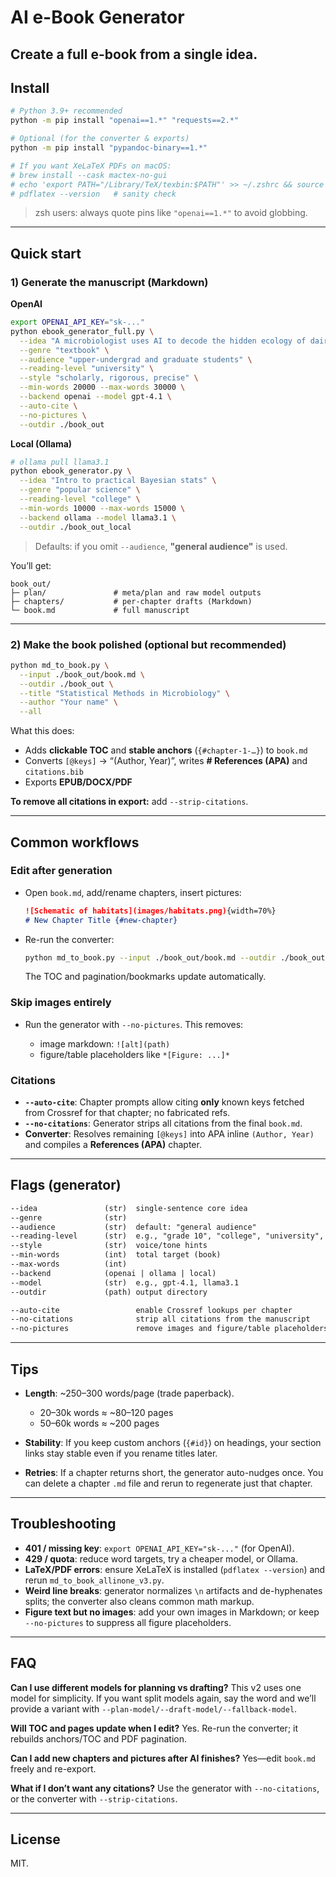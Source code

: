 # AI e-Book Generator

Create a full e-book from a single idea. 
---



## Install

```bash
# Python 3.9+ recommended
python -m pip install "openai==1.*" "requests==2.*"

# Optional (for the converter & exports)
python -m pip install "pypandoc-binary==1.*"

# If you want XeLaTeX PDFs on macOS:
# brew install --cask mactex-no-gui
# echo 'export PATH="/Library/TeX/texbin:$PATH"' >> ~/.zshrc && source ~/.zshrc
# pdflatex --version   # sanity check
```

> zsh users: always quote pins like `"openai==1.*"` to avoid globbing.

---

## Quick start

### 1) Generate the manuscript (Markdown)

**OpenAI**

```bash
export OPENAI_API_KEY="sk-..."
python ebook_generator_full.py \
  --idea "A microbiologist uses AI to decode the hidden ecology of dairy farm microbes" \
  --genre "textbook" \
  --audience "upper-undergrad and graduate students" \
  --reading-level "university" \
  --style "scholarly, rigorous, precise" \
  --min-words 20000 --max-words 30000 \
  --backend openai --model gpt-4.1 \
  --auto-cite \
  --no-pictures \
  --outdir ./book_out
```

**Local (Ollama)**

```bash
# ollama pull llama3.1
python ebook_generator.py \
  --idea "Intro to practical Bayesian stats" \
  --genre "popular science" \
  --reading-level "college" \
  --min-words 10000 --max-words 15000 \
  --backend ollama --model llama3.1 \
  --outdir ./book_out_local
```

> Defaults: if you omit `--audience`, **"general audience"** is used.

You’ll get:

```
book_out/
├─ plan/               # meta/plan and raw model outputs
├─ chapters/           # per-chapter drafts (Markdown)
└─ book.md             # full manuscript
```

---

### 2) Make the book polished (optional but recommended)

```bash
python md_to_book.py \
  --input ./book_out/book.md \
  --outdir ./book_out \
  --title "Statistical Methods in Microbiology" \
  --author "Your name" \
  --all
```

What this does:

* Adds **clickable TOC** and **stable anchors** (`{#chapter-1-…}`) to `book.md`
* Converts `[@keys]` → “(Author, Year)”, writes **# References (APA)** and `citations.bib`
* Exports **EPUB/DOCX/PDF**

**To remove all citations in export:** add `--strip-citations`.

---

## Common workflows

### Edit after generation

* Open `book.md`, add/rename chapters, insert pictures:

  ```md
  ![Schematic of habitats](images/habitats.png){width=70%}
  # New Chapter Title {#new-chapter}
  ```
* Re-run the converter:

  ```bash
  python md_to_book.py --input ./book_out/book.md --outdir ./book_out --all
  ```

  The TOC and pagination/bookmarks update automatically.

### Skip images entirely

* Run the generator with `--no-pictures`. This removes:

  * image markdown: `![alt](path)`
  * figure/table placeholders like `*[Figure: ...]*`

### Citations

* **`--auto-cite`**: Chapter prompts allow citing **only** known keys fetched from Crossref for that chapter; no fabricated refs.
* **`--no-citations`**: Generator strips all citations from the final `book.md`.
* **Converter**: Resolves remaining `[@keys]` into APA inline `(Author, Year)` and compiles a **References (APA)** chapter.

---

## Flags (generator)

```txt
--idea               (str)  single-sentence core idea
--genre              (str)
--audience           (str)  default: "general audience"
--reading-level      (str)  e.g., "grade 10", "college", "university", "professional"
--style              (str)  voice/tone hints
--min-words          (int)  total target (book)
--max-words          (int)
--backend            (openai | ollama | local)
--model              (str)  e.g., gpt-4.1, llama3.1
--outdir             (path) output directory

--auto-cite                 enable Crossref lookups per chapter
--no-citations              strip all citations from the manuscript
--no-pictures               remove images and figure/table placeholders
```

---

## Tips

* **Length**: ~250–300 words/page (trade paperback).

  * 20–30k words ≈ ~80–120 pages
  * 50–60k words ≈ ~200 pages
* **Stability**: If you keep custom anchors (`{#id}`) on headings, your section links stay stable even if you rename titles later.
* **Retries**: If a chapter returns short, the generator auto-nudges once. You can delete a chapter `.md` file and rerun to regenerate just that chapter.

---

## Troubleshooting

* **401 / missing key**: `export OPENAI_API_KEY="sk-..."` (for OpenAI).
* **429 / quota**: reduce word targets, try a cheaper model, or Ollama.
* **LaTeX/PDF errors**: ensure XeLaTeX is installed (`pdflatex --version`) and rerun `md_to_book_allinone_v3.py`.
* **Weird line breaks**: generator normalizes `\n` artifacts and de-hyphenates splits; the converter also cleans common math markup.
* **Figure text but no images**: add your own images in Markdown; or keep `--no-pictures` to suppress all figure placeholders.

---

## FAQ

**Can I use different models for planning vs drafting?**
This v2 uses one model for simplicity. If you want split models again, say the word and we’ll provide a variant with `--plan-model/--draft-model/--fallback-model`.

**Will TOC and pages update when I edit?**
Yes. Re-run the converter; it rebuilds anchors/TOC and PDF pagination.

**Can I add new chapters and pictures after AI finishes?**
Yes—edit `book.md` freely and re-export.

**What if I don’t want any citations?**
Use the generator with `--no-citations`, or the converter with `--strip-citations`.

---

## License

MIT.
